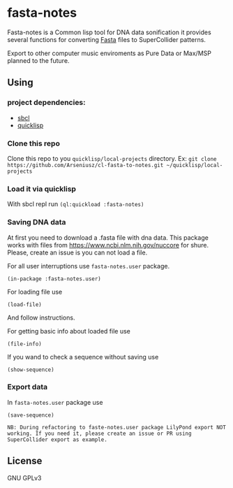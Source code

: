 # fasta-notes

Fasta-notes is a Common lisp tool for DNA data sonification
it provides several functions for converting [Fasta](https://en.wikipedia.org/wiki/FASTA) files
to SuperCollider patterns.

Export to other computer music enviroments as Pure Data or Max/MSP planned to the future.

## Using

### project dependencies:

* [sbcl](http://www.sbcl.org)
* [quicklisp](https://www.quicklisp.org/beta/)

### Clone this repo

Clone this repo to you `quicklisp/local-projects` directory.
Ex: `git clone https://github.com/Arseniusz/cl-fasta-to-notes.git ~/quicklisp/local-projects`

### Load it via quicklisp

With sbcl repl run `(ql:quickload :fasta-notes)`

### Saving DNA data

At first you need to download a .fasta file with dna data. This package works with
files from https://www.ncbi.nlm.nih.gov/nuccore for shure. Please, create an issue
is you can not load a file.

For all user interruptions use `fasta-notes.user` package.
  ```common-lisp
  (in-package :fasta-notes.user)
  ```
For loading file use
  ```common-lisp
  (load-file)
  ```
And follow instructions.

For getting basic info about loaded file use
  ```common-lisp
  (file-info)
  ```
If you wand to check a sequence without saving use
  ```common-lisp
  (show-sequence)
  ```
### Export data
In `fasta-notes.user` package use
  ```common-lisp
  (save-sequence)
  ```
  
  `NB: During refactoring to faste-notes.user package LilyPond export NOT working. If you need it, please create an issue or PR using SuperCollider export as example.`
## License

GNU GPLv3

